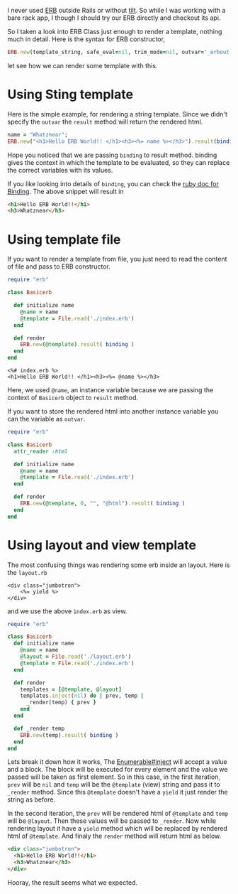 <!--


---
 "Ruby: Rendering erb template"
excerpt: "Ruby: Rendering erb template"
date: 2014-10-28 00:00:00 IST
updated: 2014-10-28 00:00:00 IST
categories: ruby
---

-->
<!DOCTYPE html>
<html>

<head>
  <title>basic-git-workflow</title>
  <meta charset="utf-8">
  <meta name="viewport" content="width=device-width, initial-scale=1.0">


  <link rel="stylesheet" href="./css/bootstrap.css">
  <link rel="stylesheet" href="./css/bootstrap.grid.css">
  <link rel="stylesheet" href="./css/bootstrap.min.css">
  <link rel="stylesheet" href="./css/bootstrap-reboot.min.css">
  <link rel="stylesheet" href="./css/bootstrap.css.map">
  <link rel="stylesheet" href="./css/blog-home.css">
  <link rel="stylesheet" href="./css/prism.css">
  <script async defer src="./css/prism.js"></script>
</head>

<body>

I never used [ERB](http://www.ruby-doc.org/stdlib-2.1.4/libdoc/erb/rdoc/ERB.html) outside Rails or without [tilt](http://github.com/rtomayko/tilt). So while I
was working with a bare rack app, I though I should try our ERB directly and checkout its api.

So I taken a look into ERB Class just enough to render a template, nothing much in detail. Here is the syntax for ERB constructor,

```ruby
ERB.new(template_string, safe_eval=nil, trim_mode=nil, outvar='_erbout')
```

let see how we can render some template with this.

# Using Sting template

Here is the simple example, for rendering a string template. Since we didn't specify the `outvar` the `result` method will return the rendered html.

```ruby
name = "Whatznear";
ERB.new("<h1>Hello ERB World!! </h1><h3><%= name %></h3>").result(binding)
```

Hope you noticed that we are passing `binding` to result method. binding gives the context in which the template to be evaluated, so they can replace the correct variables with its values.

If you like looking into details of `binding`, you can check the [ruby doc for Binding](http://www.ruby-doc.org/core-2.1.4/Binding.html). The above snippet will result in

```html
<h1>Hello ERB World!!</h1>
<h3>Whatznear</h3>
```

# Using template file

If you want to render a template from file, you just need to read the content of file and pass to ERB constructor.

```ruby
require "erb"

class Basicerb

  def initialize name
    @name = name
    @template = File.read('./index.erb')
  end

  def render
    ERB.new(@template).result( binding )
  end
end
```

```erb
<%# index.erb %>
<h1>Hello ERB World!! </h1><h3><%= @name %></h3>
```

Here, we used `@name`, an instance variable because we are passing the context of `Basicerb` object to `result` method.

If you want to store the rendered html into another instance variable you can the variable as `outvar`.

```ruby
require "erb"

class Basicerb
  attr_reader :html

  def initialize name
    @name = name
    @template = File.read('./index.erb')
  end

  def render
    ERB.new(@template, 0, "", "@html").result( binding )
  end
end
```

# Using layout and view template

The most confusing things was rendering some erb inside an layout. Here is the `layout.rb`

```erb
<div class="jumbotron">
    <%= yield %>
</div>
```

and we use the above `index.erb` as view.

```ruby
require "erb"

class Basicerb
  def initialize name
    @name = name
    @layout = File.read('./layout.erb')
    @template = File.read('./index.erb')
  end

  def render
    templates = [@template, @layout]
    templates.inject(nil) do | prev, temp |
      _render(temp) { prev }
    end
  end

  def _render temp
    ERB.new(temp).result( binding )
  end
end
```

Lets break it down how it works, The [Enumerable#inject](http://www.ruby-doc.org/core-2.1.4/Enumerable.html#method-i-inject) will accept a value and a block. The block will be executed for every element and the value we passed will be taken as first element. So in this case, in the first iteration, `prev` will be `nil` and `temp` will be the `@template` (view) string and pass it to `_render` method. Since this `@template` doesn't have a `yield` it just render the string as before.

In the second iteration, the `prev` will be rendered html of `@template` and `temp` will be `@layout`. Then these values will be passed to `_render`. Now while rendering layout it have a `yield` method which will be replaced by rendered html of `@template`. And finaly the `render` method will return html as below.

```html
<div class="jumbotron">
  <h1>Hello ERB World!!</h1>
  <h3>Whatznear</h3>
</div>
```

Hooray, the result seems what we expected.
